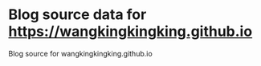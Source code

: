 # Blog source data for https://wangkingkingking.github.io
Blog source for wangkingkingking.github.io
